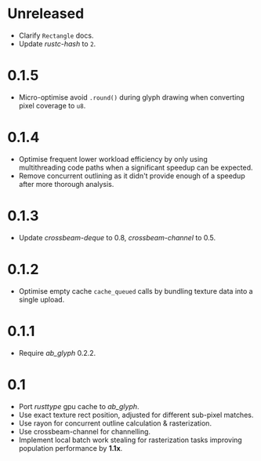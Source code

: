# Unreleased
* Clarify `Rectangle` docs.
* Update _rustc-hash_ to `2`.

# 0.1.5
* Micro-optimise avoid `.round()` during glyph drawing when converting pixel coverage to `u8`.

# 0.1.4
* Optimise frequent lower workload efficiency by only using multithreading code paths when a
  significant speedup can be expected.
* Remove concurrent outlining as it didn't provide enough of a speedup after more thorough analysis.

# 0.1.3
* Update _crossbeam-deque_ to 0.8, _crossbeam-channel_ to 0.5.

# 0.1.2
* Optimise empty cache `cache_queued` calls by bundling texture data into a single upload.

# 0.1.1
* Require _ab_glyph_ 0.2.2.

# 0.1
* Port _rusttype_ gpu cache to _ab_glyph_.
* Use exact texture rect position, adjusted for different sub-pixel matches.
* Use rayon for concurrent outline calculation & rasterization.
* Use crossbeam-channel for channelling.
* Implement local batch work stealing for rasterization tasks improving population performance by **1.1x**.
